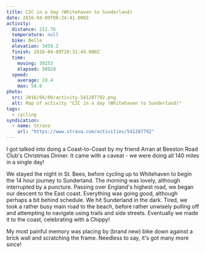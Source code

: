 ```yaml
---
title: C2C in a day (Whitehaven to Sunderland)
date: 2016-04-09T06:24:41.000Z
activity:
  distance: 211.76
  temperature: null
  bike: Belle
  elevation: 3459.2
  finish: 2016-04-09T20:31:49.000Z
  time:
    moving: 39253
    elapsed: 50828
  speed:
    average: 19.4
    max: 58.6
photo:
  src: 2016/04/09/activity-541287792.png
  alt: Map of activity "C2C in a day (Whitehaven to Sunderland)"
tags:
  - cycling
syndication:
  - name: Strava
    url: "https://www.strava.com/activities/541287792"
---
```


I got talked into doing a Coast-to-Coast by my friend Arran at Beeston Road Club's Christmas Dinner. It came with a caveat - we were doing all 140 miles in a single day!

<!--more-->

We stayed the night in St. Bees, before cycling up to Whitehaven to begin the 14 hour journey to Sunderland. The morning was lovely, although interrupted by a puncture. Passing over England's highest road, we began our descent to the East coast. Everything was going good, although perhaps a bit behind schedule. We hit Sunderland in the dark. Tired, we took a rather busy main road to the beach, before rather unwisely pulling off and attempting to navigate using trails and side streets. Eventually we made it to the coast, celebrating with a Chippy!

My most painful memory was placing by (brand new) bike down against a brick wall and scratching the frame. Needless to say, it's got many more since!
